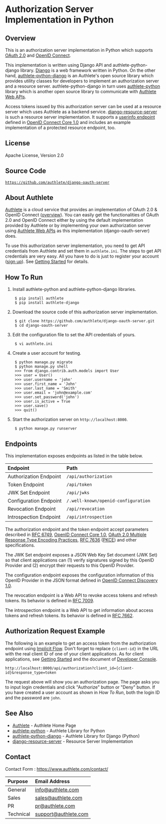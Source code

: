 Authorization Server Implementation in Python
=============================================

Overview
--------

This is an authorization server implementation in Python which supports
[OAuth 2.0][RFC6749] and [OpenID Connect][OIDC].

This implementation is written using Django API and authlete-python-django
library. [Django][Django] is a web framework written in Python. On the other
hand, [authlete-python-django][AuthletePythonDjango] is an Authlete's open
source library which provides utility classes for developers to implement
an authorization server and a resource server. authlete-python-django in
turn uses [authlete-python][AuthletePython] library which is another open
source library to communicate with [Authlete Web APIs][AuthleteAPI].

Access tokens issued by this authorization server can be used at a resource
server which uses Authlete as a backend service.
[django-resource-server][DjangoResourceServer] is such a resource server
implementation. It supports a [userinfo endpoint][UserInfoEndpoint] defined
in [OpenID Connect Core 1.0][OIDCCore] and includes an example implementation
of a protected resource endpoint, too.

License
-------

  Apache License, Version 2.0

Source Code
-----------

  <code>https://github.com/authlete/django-oauth-server</code>

About Authlete
--------------

[Authlete][Authlete] is a cloud service that provides an implementation of
OAuth 2.0 & OpenID Connect ([overview][AuthleteOverview]). You can easily get
the functionalities of OAuth 2.0 and OpenID Connect either by using the default
implementation provided by Authlete or by implementing your own authorization
server using [Authlete Web APIs][AuthleteAPI] as this implementation
(django-oauth-server) does.

To use this authorization server implementation, you need to get API credentials
from Authlete and set them in `authlete.ini`. The steps to get API credentials
are very easy. All you have to do is just to register your account
([sign up][AuthleteSignUp]). See [Getting Started][AuthleteGettingStarted] for
details.

How To Run
----------

1. Install authlete-python and authlete-python-django libraries.

        $ pip install authlete
        $ pip install authlete-django

2. Download the source code of this authorization server implementation.

        $ git clone https://github.com/authlete/django-oauth-server.git
        $ cd django-oauth-server

3. Edit the configuration file to set the API credentials of yours.

        $ vi authlete.ini

4. Create a user account for testing.

        $ python manage.py migrate
        $ python manage.py shell
        >>> from django.contrib.auth.models import User
        >>> user = User()
        >>> user.username = 'john'
        >>> user.first_name = 'John'
        >>> user.last_name = 'Smith'
        >>> user.email = 'john@example.com'
        >>> user.set_password('john')
        >>> user.is_active = True
        >>> user.save()
        >>> quit()

5. Start the authorization server on `http://localhost:8000`.

        $ python manage.py runserver

Endpoints
---------

This implementation exposes endpoints as listed in the table below.

| Endpoint                             | Path                                |
|:-------------------------------------|:------------------------------------|
| Authorization Endpoint               | `/api/authorization`                |
| Token Endpoint                       | `/api/token`                        |
| JWK Set Endpoint                     | `/api/jwks`                         |
| Configuration Endpoint               | `/.well-known/openid-configuration` |
| Revocation Endpoint                  | `/api/revocation`                   |
| Introspection Endpoint               | `/api/introspection`                |

The authorization endpoint and the token endpoint accept parameters described
in [RFC 6749][RFC6749], [OpenID Connect Core 1.0][OIDCCore],
[OAuth 2.0 Multiple Response Type Encoding Practices][MultiResponseType],
[RFC 7636][RFC7636] ([PKCE][PKCE]) and other specifications.

The JWK Set endpoint exposes a JSON Web Key Set document (JWK Set) so that
client applications can (1) verify signatures signed by this OpenID Provider
and (2) encrypt their requests to this OpenID Provider.

The configuration endpoint exposes the configuration information of this OpenID
Provider in the JSON format defined in [OpenID Connect Discovery 1.0][OIDCDiscovery].

The revocation endpoint is a Web API to revoke access tokens and refresh
tokens. Its behavior is defined in [RFC 7009][RFC7009].

The introspection endpoint is a Web API to get information about access
tokens and refresh tokens. Its behavior is defined in [RFC 7662][RFC7662].

Authorization Request Example
-----------------------------

The following is an example to get an access token from the authorization
endpoint using [Implicit Flow][ImplicitFlow]. Don't forget to replace
`{client-id}` in the URL with the real client ID of one of your client
applications. As for client applications, see
[Getting Started][AuthleteGettingStarted] and the document of
[Developer Console][DeveloperConsole].

    http://localhost:8000/api/authorization?client_id={client-id}&response_type=token

The request above will show you an authorization page. The page asks you to
input login credentials and click "Authorize" button or "Deny" button. If you
have created a user account as shown in _How To Run_, both the login ID and
the password are `john`.

See Also
--------

- [Authlete][Authlete] - Authlete Home Page
- [authlete-python][AuthletePython] - Authlete Library for Python
- [authlete-python-django][AuthletePythonDjango] - Authlete Library for Django (Python)
- [django-resource-server][DjangoResourceServer] - Resource Server Implementation

Contact
-------

Contact Form : https://www.authlete.com/contact/

| Purpose   | Email Address        |
|:----------|:---------------------|
| General   | info@authlete.com    |
| Sales     | sales@authlete.com   |
| PR        | pr@authlete.com      |
| Technical | support@authlete.com |

[Authlete]:               https://www.authlete.com/
[AuthleteAPI]:            https://docs.authlete.com/
[AuthleteGettingStarted]: https://www.authlete.com/developers/getting_started/
[AuthleteOverview]:       https://www.authlete.com/developers/overview/
[AuthletePython]:         https://github.com/authlete/authlete-python/
[AuthletePythonDjango]:   https://github.com/authlete/authlete-python-django/
[AuthleteSignUp]:         https://so.authlete.com/accounts/signup
[DeveloperConsole]:       https://www.authlete.com/developers/cd_console/
[Django]:                 https://www.djangoproject.com/
[DjangoOAuthServer]:      https://github.com/authlete/django-oauth-server/
[DjangoResourceServer]:   https://github.com/authlete/django-resource-server/
[ImplicitFlow]:           https://tools.ietf.org/html/rfc6749#section-4.2
[MultiResponseType]:      https://openid.net/specs/oauth-v2-multiple-response-types-1_0.html
[OIDC]:                   https://openid.net/connect/
[OIDCCore]:               https://openid.net/specs/openid-connect-core-1_0.html
[OIDCDiscovery]:          https://openid.net/specs/openid-connect-discovery-1_0.html
[PKCE]:                   https://www.authlete.com/developers/pkce/
[RFC6749]:                https://tools.ietf.org/html/rfc6749
[RFC7009]:                https://tools.ietf.org/html/rfc7009
[RFC7636]:                https://tools.ietf.org/html/rfc7636
[RFC7662]:                https://tools.ietf.org/html/rfc7662
[UserInfoEndpoint]:       https://openid.net/specs/openid-connect-core-1_0.html#UserInfo
